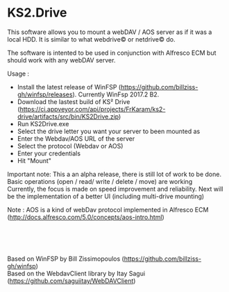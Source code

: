 # KS2.Drive
This software allows you to mount a webDAV / AOS server as if it was a local HDD.
It is similar to what webdrive© or netdrive© do.

The software is intented to be used in conjunction with Alfresco ECM but should work with any webDAV server.


Usage :
- Install the latest release of WinFSP (https://github.com/billziss-gh/winfsp/releases). Currently WinFsp 2017.2 B2.
- Download the lastest build of KS² Drive (https://ci.appveyor.com/api/projects/FrKaram/ks2-drive/artifacts/src/bin/KS2Drive.zip)
- Run KS2Drive.exe
- Select the drive letter you want your server to been mounted as
- Enter the Webdav/AOS URL of the server
- Select the protocol (Webdav or AOS)
- Enter your credentials
- Hit "Mount"

Important note:
This a an alpha release, there is still lot of work to be done.<br/>
Basic operations (open / read/ write / delete / move) are working<br/>
Currently, the focus is made on speed improvement and reliability.
Next will be the implementation of a better UI (including multi-drive mounting)

Note :
AOS is a kind of webDav protocol implemented in Alfresco ECM (http://docs.alfresco.com/5.0/concepts/aos-intro.html)

<br/>
<br/>
<br/>

Based on WinFSP by Bill Zissimopoulos (https://github.com/billziss-gh/winfsp)<br/>
Based on the WebdavClient library by Itay Sagui (https://github.com/saguiitay/WebDAVClient)
